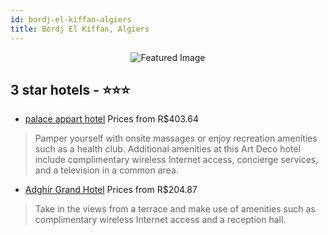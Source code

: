 ```yaml
---
id: bordj-el-kiffan-algiers
title: Bordj El Kiffan, Algiers
---
```


<center><img src="https://i.travelapi.com/hotels/6000000/5390000/5387900/5387859/fc5917cd_z.jpg" alt="Featured Image" /></center>


##  3 star hotels - ⭐️⭐️⭐️

-    [palace appart hotel](https://us.hurb.com/hotels/bordj-el-kiffan/palace-appart-hotel-JNP-JP796025?cmp=18055) Prices from R$403.64
   > Pamper yourself with onsite massages or enjoy recreation amenities such as a health club. Additional amenities at this Art Deco hotel include complimentary wireless Internet access, concierge services, and a television in a common area.
-    [Adghir Grand Hotel](https://us.hurb.com/hotels/bordj-el-kiffan/adghir-grand-hotel-JNP-JP348668?cmp=18055) Prices from R$204.87
   > Take in the views from a terrace and make use of amenities such as complimentary wireless Internet access and a reception hall.
